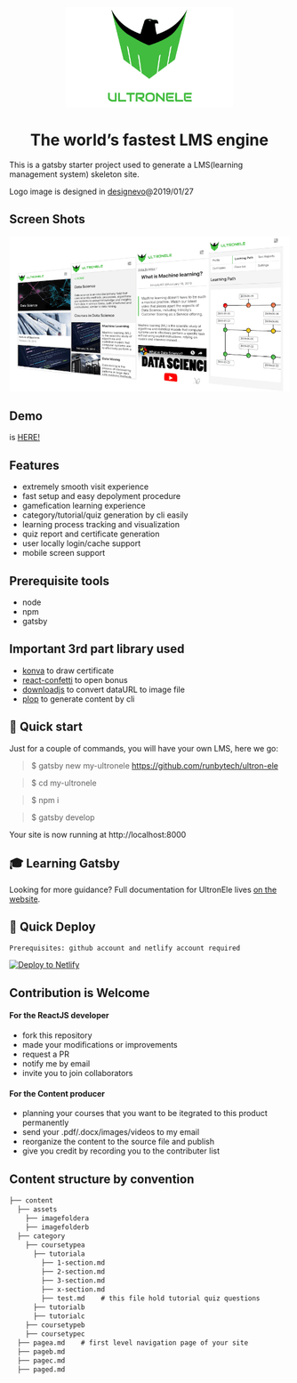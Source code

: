 <p align="center">
  <a href="http://ultronele.com">
    <img alt="UltronEle" src="static/logo_ultronele_3.png" width="300" height="180"/>
  </a>
</p>
<h1 align="center">
  The world’s fastest LMS engine
</h1>

This is a gatsby starter project used to generate a LMS(learning management system) skeleton site.

Logo image is designed in [designevo](https://www.designevo.com/)@2019/01/27


## Screen Shots

![mobile screen shots](static/img/ue-mobile-screens-github.png)

## Demo

is [HERE!](https://ultronele.netlify.com/)


## Features

* extremely smooth visit experience
* fast setup and easy depolyment procedure
* gamefication learning experience
* category/tutorial/quiz generation by cli easily
* learning process tracking and visualization
* quiz report and certificate generation
* user locally login/cache support
* mobile screen support


## Prerequisite tools

* node
* npm
* gatsby


## Important 3rd part library used

* [konva](https://konvajs.org/) to draw certificate 
* [react-confetti](https://github.com/alampros/react-confetti) to open bonus
* [downloadjs](http://danml.com/download.html) to convert dataURL to image file
* [plop](https://github.com/amwmedia/plop) to generate content by cli


## 🚀 Quick start

Just for a couple of commands, you will have your own LMS, here we go:

> $ gatsby new my-ultronele https://github.com/runbytech/ultron-ele

> $ cd my-ultronele

> $ npm i

> $ gatsby develop

Your site is now running at http://localhost:8000


## 🎓 Learning Gatsby

Looking for more guidance? Full documentation for UltronEle lives [on the website](https://ultronele.netlify.com/userguide). 



## 💫 Quick Deploy

```
Prerequisites: github account and netlify account required
```

[![Deploy to Netlify](https://www.netlify.com/img/deploy/button.svg)](https://app.netlify.com/start/deploy?repository=https://github.com/runbytech/ultron-ele)


## Contribution is Welcome

#### For the ReactJS developer

* fork this repository
* made your modifications or improvements
* request a PR
* notify me by email
* invite you to join collaborators

#### For the Content producer

* planning your courses that you want to be itegrated to this product permanently
* send your .pdf/.docx/images/videos to my email
* reorganize the content to the source file and publish
* give you credit by recording you to the contributer list


## Content structure by convention

    
    ├── content
      ├── assets
        ├── imagefoldera
        ├── imagefolderb
      ├── category
        ├── coursetypea
          ├── tutoriala
            ├── 1-section.md
            ├── 2-section.md
            ├── 3-section.md
            ├── x-section.md
            ├── test.md    # this file hold tutorial quiz questions
          ├── tutorialb
          ├── tutorialc
        ├── coursetypeb
        ├── coursetypec
      ├── pagea.md    # first level navigation page of your site
      ├── pageb.md
      ├── pagec.md
      ├── paged.md

